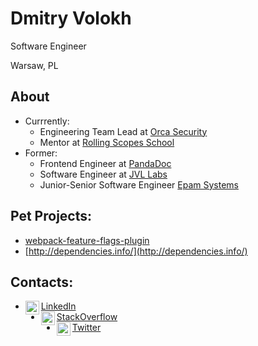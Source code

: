 # Dmitry Volokh

Software Engineer

Warsaw, PL

## About

- Currrently:
  - Engineering Team Lead at [Orca Security](https://github.com/orcasecurity)
  - Mentor at [Rolling Scopes School](https://github.com/orgs/rolling-scopes-school)
- Former:
  - Frontend Engineer at [PandaDoc](https://github.com/pandadoc)
  - Software Engineer at [JVL Labs](https://www.linkedin.com/company/jvl-corporation)
  - Junior-Senior Software Engineer [Epam Systems](https://www.epam.com)


## Pet Projects:
- [webpack-feature-flags-plugin](https://github.com/davolokh/webpack-feature-flags-plugin)
- [http://dependencies.info/](http://dependencies.info/)


## Contacts:

- [<img align="left"  width="22px" src="https://cdn.jsdelivr.net/npm/simple-icons@v3/icons/linkedin.svg" /> LinkedIn][linkedin]
- [<img align="left"  width="22px" src="https://cdn.jsdelivr.net/npm/simple-icons@v3/icons/stackoverflow.svg" /> StackOverflow][stackoverflow]
- [<img align="left" width="22px" src="https://cdn.jsdelivr.net/npm/simple-icons@v3/icons/twitter.svg" /> Twitter][twitter]

[linkedin]: https://linkedin.com/in/davolokh
[twitter]: https://twitter.com/davolokh
[stackoverflow]: https://stackoverflow.com/users/story/1317492
